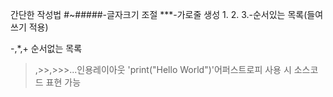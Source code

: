 간단한 작성법
#~#####-글자크기 조절
***-가로줄 생성
1.
2.
3.-순서있는 목록(들여쓰기 적용)

-,*,+ 순서없는 목록
>,>>,>>>...인용레이아웃
'print("Hello World")'어퍼스트로피 사용 시 소스코드 표현 가능
